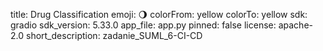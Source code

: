 title: Drug Classification
emoji: 🌖
colorFrom: yellow
colorTo: yellow
sdk: gradio
sdk_version: 5.33.0
app_file: app.py
pinned: false
license: apache-2.0
short_description: zadanie_SUML_6-CI-CD